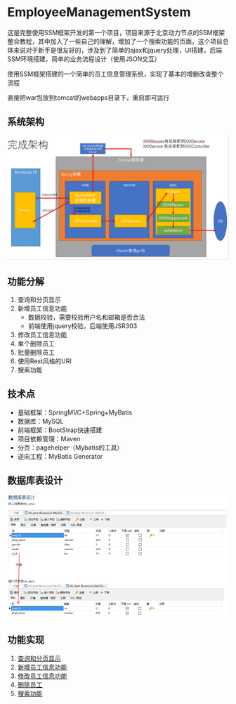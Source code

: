 # EmployeeManagementSystem
这是完整使用SSM框架开发的第一个项目，项目来源于北京动力节点的SSM框架整合教程，其中加入了一些自己的理解，增加了一个搜索功能的页面，这个项目总体来说对于新手是很友好的，涉及到了简单的ajax和jquery处理，UI搭建，后端SSM环境搭建，简单的业务流程设计（使用JSON交互）

使用SSM框架搭建的一个简单的员工信息管理系统，实现了基本的增删改查整个流程

直接把war包放到tomcat的webapps目录下，重启即可运行

## 系统架构
![业务架构](images/service.png)

## 功能分解

1. 查询和分页显示
2. 新增员工信息功能
	- 数据校验，需要校验用户名和邮箱是否合法
	- 前端使用jquery校验，后端使用JSR303
3. 修改员工信息功能
4. 单个删除员工
5. 批量删除员工
6. 使用Rest风格的URI
7. 搜索功能

## 技术点
 - 基础框架：SpringMVC+Spring+MyBatis
 - 数据库：MySQL
 - 前端框架：BootStrap快速搭建
 - 项目依赖管理：Maven
 - 分页：pagehelper（Mybatis的工具）
 - 逆向工程：MyBatis Generator

## 数据库表设计
![数据库表设计](images/database.png)

## 功能实现
1. [查询和分页显示](01_queryEmpsAndPageHelper.md)
2. [新增员工信息功能](02_addEmps.md)
3. [修改员工信息功能](03_modifyEmps.md)
4. [删除员工](04_deleteEmps.md)
5. [搜索功能](05_searchEmps.md)

